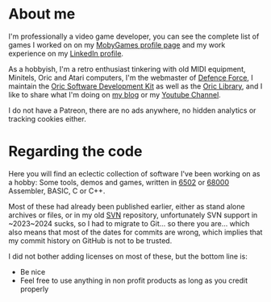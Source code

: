 # About me
I'm professionally a video game developer, you can see the complete list of games I worked on on my [MobyGames profile page](https://www.mobygames.com/person/45003/mickael-pointier/) and my work experience on my [LinkedIn profile](https://www.linkedin.com/in/mickaelpointier/).

As a hobbyish, I'm a retro enthusiast tinkering with old MIDI equipment, Minitels, Oric and Atari computers, I'm the webmaster of [Defence Force](https://defence-force.org), I maintain the [Oric Software Development Kit](https://osdk.org) as well as the [Oric Library](https://library.defence-force.org), and I like to share what I'm doing on [my blog](https://blog.defence-force.org) or my [Youtube Channel](https://www.youtube.com/channel/UCWZt9Nt6Qo5ZmHFJtZzvgEw).

I do not have a Patreon, there are no ads anywhere, no hidden analytics or tracking cookies either.

# Regarding the code
Here you will find an eclectic collection of software I've been working on as a hobby: Some tools, demos and games, written in [6502](https://en.wikipedia.org/wiki/MOS_Technology_6502) or [68000](https://en.wikipedia.org/wiki/Motorola_68000) Assembler, BASIC, C or C++.

Most of these had already been published earlier, either as stand alone archives or files, or in my old [SVN](https://en.wikipedia.org/wiki/Apache_Subversion) repository, unfortunately SVN support in ~2023~2024 sucks, so I had to migrate to Git... so there you are... which also means that most of the dates for commits are wrong, which implies that my commit history on GitHub is not to be trusted.

I did not bother adding licenses on most of these, but the bottom line is: 
- Be nice
- Feel free to use anything in non profit products as long as you credit properly


